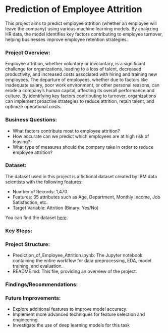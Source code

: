 # Prediction of Employee Attrition
This project aims to predict employee attrition (whether an employee will leave the company) using various machine learning models. By analyzing HR data, the model identifies key factors contributing to employee turnover, helping businesses improve employee retention strategies.
### Project Overview:

Employee attrition, whether voluntary or involuntary, is a significant challenge for organizations, leading to a loss of talent, decreased productivity, and increased costs associated with hiring and training new employees. The departure of employees, whether due to factors like inadequate salary, poor work environment, or other personal reasons, can erode a company’s human capital, affecting its overall performance and culture.
By identifying key factors contributing to turnover, organizations can implement proactive strategies to reduce attrition, retain talent, and optimize operational costs.

### Business Questions:
- What factors contribute most to employee attrition?
- How accurate can we predict which employees are at high risk of leaving?
- What type of measures should the company take in order to reduce employee attrition?

### Dataset:
The dataset used in this project is a fictional dataset created by IBM data scientists with the following features:

- Number of Records: 1,470
- Features: 35 attributes such as Age, Department, Monthly Income, Job Satisfaction, etc.
- Target Variable: Attrition (Binary: Yes/No)

You can find the dataset [here](https://www.kaggle.com/datasets/pavansubhasht/ibm-hr-analytics-attrition-dataset).

### Key Steps:


### Project Structure:
- Prediction_of_Employee_Attrition.ipynb: The Jupyter notebook containing the entire workflow for data preprocessing, EDA, model training, and evaluation.
- README.md: This file, providing an overview of the project.


### Findings/Recommendations:

### Future Improvements:
- Explore additional features to improve model accuracy.
- Implement more advanced techniques for feature selection and engineering.
- Investigate the use of deep learning models for this task